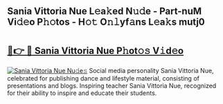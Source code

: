 ## Sania Vittoria Nue L𝚎a𝚔ed N𝚞𝚍e - Part-nuM Vi𝚍𝚎o P𝚑𝚘tos - H𝚘𝚝 O𝚗𝚕yf𝚊ns L𝚎a𝚔s mutj0

# <h2><a href="http://kf54uy4.oniu.top/?m=Sania+Vittoria+Nue">🔗👉 🔴 Sania Vittoria Nue P𝚑ot𝚘𝚜 V𝚒d𝚎o</a></h2>

[![Sania Vittoria Nue Nu𝚍e𝚜](https://i.imgur.com/0qMVB7G.gif)](http://kf54uy4.oniu.top/?m=Sania+Vittoria+Nue)
Social media personality Sania Vittoria Nue, celebrated for publishing dance and lifestyle material, consisting of presentations and blogs. Inspiring teacher Sania Vittoria Nue, recognized for their ability to inspire and educate their students.  
